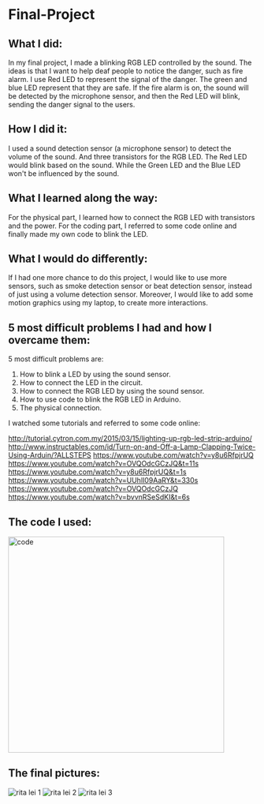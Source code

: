 # Final-Project
## What I did:

In my final project, I made a blinking RGB LED controlled by the sound.
The ideas is that I want to help deaf people to notice the danger, such as fire alarm. I use Red LED to represent the signal of the danger. The green and blue LED represent that they are safe. If the fire alarm is on, the sound will be detected by the microphone sensor, and then the Red LED will blink, sending the danger signal to the users.


## How I did it:

I used a sound detection sensor (a microphone sensor) to detect the volume of the sound. And three transistors for the RGB LED. The Red LED would blink based on the sound. While the Green LED and the Blue LED won't be influenced by the sound.


## What I learned along the way:

For the physical part, I learned how to connect the RGB LED with transistors and the power. 
For the coding part, I referred to some code online and finally made my own code to blink the LED.


## What I would do differently:

If I had one more chance to do this project, I would like to use more sensors, such as smoke detection sensor or beat detection sensor, instead of just using a volume detection sensor. Moreover, I would like to add some motion graphics using my laptop, to create more interactions.


## 5 most difficult problems I had and how I overcame them:

5 most difficult problems are:
1. How to blink a LED by using the sound sensor.
2. How to connect the LED in the circuit.
3. How to connect the RGB LED by using the sound sensor.
4. How to use code to blink the RGB LED in Arduino.
5. The physical connection.
 
I watched some tutorials and referred to some code online:

http://tutorial.cytron.com.my/2015/03/15/lighting-up-rgb-led-strip-arduino/
http://www.instructables.com/id/Turn-on-and-Off-a-Lamp-Clapping-Twice-Using-Arduin/?ALLSTEPS
https://www.youtube.com/watch?v=y8u6RfpjrUQ
https://www.youtube.com/watch?v=OVQOdcGCzJQ&t=11s
https://www.youtube.com/watch?v=y8u6RfpjrUQ&t=1s
https://www.youtube.com/watch?v=UUhlI09AaRY&t=330s
https://www.youtube.com/watch?v=OVQOdcGCzJQ
https://www.youtube.com/watch?v=bvvnRSeSdKI&t=6s

## The code I used:

<img width="438" alt="code" src="https://cloud.githubusercontent.com/assets/25290975/25705926/ca481c10-3093-11e7-83d2-736b3c82f5eb.png">


## The final pictures:

![rita lei 1](https://cloud.githubusercontent.com/assets/25290975/25705535/76cd8b34-3092-11e7-8340-b2bd53a62c4a.jpg)
![rita lei 2](https://cloud.githubusercontent.com/assets/25290975/25705538/781c425a-3092-11e7-9f77-edeae7b0ae63.jpg)
![rita lei 3](https://cloud.githubusercontent.com/assets/25290975/25705539/79cfd742-3092-11e7-9d69-d1020ea99db2.jpg)
